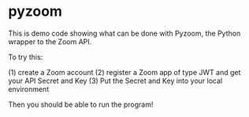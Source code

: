 # pyzoom

This is demo code showing what can be done with Pyzoom, the Python wrapper to the Zoom API.

To try this:

(1) create a Zoom account
(2) register a Zoom app of type JWT and get your API Secret and Key
(3) Put the Secret and Key into your local environment

Then you should be able to run the program!

